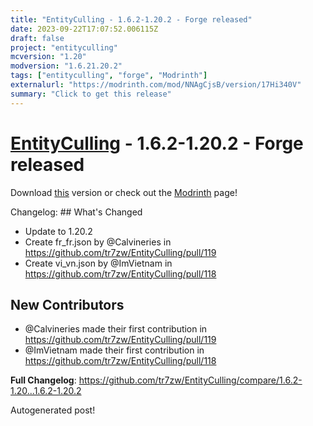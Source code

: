 ```yaml
---
title: "EntityCulling - 1.6.2-1.20.2 - Forge released"
date: 2023-09-22T17:07:52.006115Z
draft: false
project: "entityculling"
mcversion: "1.20"
modversion: "1.6.21.20.2"
tags: ["entityculling", "forge", "Modrinth"]
externalurl: "https://modrinth.com/mod/NNAgCjsB/version/17Hi340V"
summary: "Click to get this release"
---
```

# [EntityCulling](/project/entityculling) - 1.6.2-1.20.2 - Forge released
Download [this](https://modrinth.com/mod/NNAgCjsB/version/17Hi340V) version or check out the [Modrinth](https://modrinth.com/mod/NNAgCjsB) page!

Changelog: ## What's Changed
* Update to 1.20.2
* Create fr_fr.json by @Calvineries in https://github.com/tr7zw/EntityCulling/pull/119
* Create vi_vn.json by @ImVietnam in https://github.com/tr7zw/EntityCulling/pull/118

## New Contributors
* @Calvineries made their first contribution in https://github.com/tr7zw/EntityCulling/pull/119
* @ImVietnam made their first contribution in https://github.com/tr7zw/EntityCulling/pull/118

**Full Changelog**: https://github.com/tr7zw/EntityCulling/compare/1.6.2-1.20...1.6.2-1.20.2

Autogenerated post!
